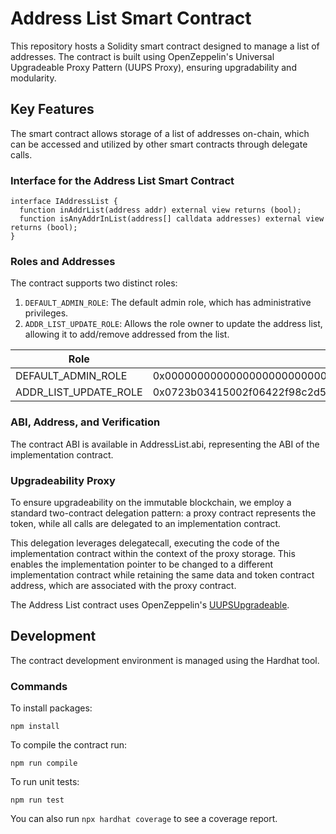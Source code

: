 # Address List Smart Contract

This repository hosts a Solidity smart contract designed to manage a list of addresses. The contract is built using OpenZeppelin's Universal Upgradeable Proxy Pattern (UUPS Proxy), ensuring upgradability and modularity.

## Key Features

The smart contract allows storage of a list of addresses on-chain, which can be accessed and utilized by other smart contracts through delegate calls.

### Interface for the Address List Smart Contract

```solidity
interface IAddressList {
  function inAddrList(address addr) external view returns (bool);
  function isAnyAddrInList(address[] calldata addresses) external view returns (bool);
}
```

### Roles and Addresses

The contract supports two distinct roles:

1. `DEFAULT_ADMIN_ROLE`: The default admin role, which has administrative privileges.
2. `ADDR_LIST_UPDATE_ROLE`: Allows the role owner to update the address list, allowing it to add/remove addressed from the list.


| Role                   | Role-hash                                                            |
| ---------------------- | ---------------------------------------------------------------------|
| DEFAULT_ADMIN_ROLE     | 0x0000000000000000000000000000000000000000000000000000000000000000   |
| ADDR_LIST_UPDATE_ROLE  | 0x0723b03415002f06422f98c2d569ea0040321d014ea2d3686ab39551941dcade   |

### ABI, Address, and Verification

The contract ABI is available in AddressList.abi, representing the ABI of the implementation contract.

### Upgradeability Proxy

To ensure upgradeability on the immutable blockchain, we employ a standard two-contract delegation pattern: a proxy contract represents the token, while all calls are delegated to an implementation contract.

This delegation leverages delegatecall, executing the code of the implementation contract within the context of the proxy storage. This enables the implementation pointer to be changed to a different implementation contract while retaining the same data and token contract address, which are associated with the proxy contract.

The Address List contract uses OpenZeppelin's [UUPSUpgradeable](https://github.com/OpenZeppelin/openzeppelin-contracts-upgradeable/blob/release-v4.9/contracts/proxy/utils/UUPSUpgradeable.sol).

## Development

The contract development environment is managed using the Hardhat tool.

### Commands

To install packages:

`npm install`

To compile the contract run:

`npm run compile`

To run unit tests:

`npm run test`

You can also run `npx hardhat coverage` to see a coverage report.
